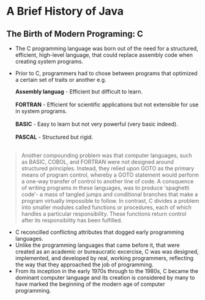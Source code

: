 # A Brief History of Java

## The Birth of Modern Programing: C

* The C programming language was born out of the need for a structured, efficient, high-level language, that could replace assembly code when creating system programs.
* Prior to C, programmers had to chose between programs that optimized a certain set of traits or another e.g.
  
  **Assembly languag** - Efficient but difficult to learn. <br><br>
  **FORTRAN** - Efficient for scientific applications but not extensible for use in system programs. <br><br>
  **BASIC** - Easy to learn but not very powerful (very basic indeed). <br><br>
  **PASCAL** - Structured but rigid. <br><br>
  
 > Another compounding problem was that computer languages, such as BASIC, COBOL, and FORTRAN were not designed around structured principles. Instead, they relied upon GOTO as the primary means of program control, whereby a GOTO statement would perform a one-way transfer of control to another line of code. A consquence of writing programs in these languages, was to produce 'spaghetti code'- a mass of tangled jumps and conditional branches that make a program virtually impossible to follow. In contrast, C divides a problem into smaller modules called functions or procedures, each of which handles a particular responsibility. These functions return control after its responsibility has been fulfilled.

* C reconcilled conflicting attributes that dogged early programming languages.
* Unlike the programming languages that came before it, that were created as an academic or bureaucratic excercise, C was was designed, implemented, and developed by real, working programmers, reflecting the way that they approached the job of programming.
* From its inception in the early 1970s through to the 1980s, C became the dominant computer language and its creation is considered by many to have marked the beginning of the modern age of computer programming.

